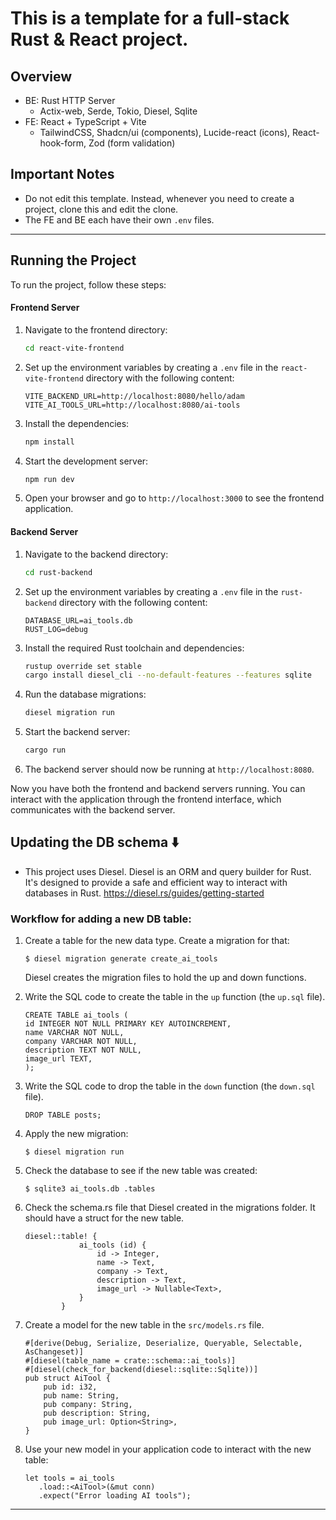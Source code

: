 # This is a template for a full-stack Rust & React project.

## Overview

- BE: Rust HTTP Server
  - Actix-web, Serde, Tokio, Diesel, Sqlite
- FE: React + TypeScript + Vite
  - TailwindCSS, Shadcn/ui (components), Lucide-react (icons), React-hook-form, Zod (form validation)

## Important Notes

- Do not edit this template. Instead, whenever you need to create a project, clone this and edit the clone.
- The FE and BE each have their own `.env` files.

---

## Running the Project

To run the project, follow these steps:

#### Frontend Server

1. Navigate to the frontend directory:

   ```sh
   cd react-vite-frontend
   ```

2. Set up the environment variables by creating a `.env` file in the `react-vite-frontend` directory with the following content:

   ```
   VITE_BACKEND_URL=http://localhost:8080/hello/adam
   VITE_AI_TOOLS_URL=http://localhost:8080/ai-tools
   ```

3. Install the dependencies:

   ```sh
   npm install
   ```

4. Start the development server:

   ```sh
   npm run dev
   ```

5. Open your browser and go to `http://localhost:3000` to see the frontend application.

#### Backend Server

1. Navigate to the backend directory:

   ```sh
   cd rust-backend
   ```

2. Set up the environment variables by creating a `.env` file in the `rust-backend` directory with the following content:

   ```
   DATABASE_URL=ai_tools.db
   RUST_LOG=debug
   ```

3. Install the required Rust toolchain and dependencies:

   ```sh
   rustup override set stable
   cargo install diesel_cli --no-default-features --features sqlite
   ```

4. Run the database migrations:

   ```sh
   diesel migration run
   ```

5. Start the backend server:

   ```sh
   cargo run 
   ```

6. The backend server should now be running at `http://localhost:8080`.

Now you have both the frontend and backend servers running. You can interact with the application through the frontend interface, which communicates with the backend server.


## Updating the DB schema ⬇️

- This project uses Diesel. Diesel is an ORM and query builder for Rust. It's designed to provide a safe and efficient way to interact with databases in Rust.
  https://diesel.rs/guides/getting-started

### Workflow for adding a new DB table:

1. Create a table for the new data type. Create a migration for that:

   `$ diesel migration generate create_ai_tools`

   Diesel creates the migration files to hold the up and down functions.

2. Write the SQL code to create the table in the `up` function (the `up.sql` file).

   ```
   CREATE TABLE ai_tools (
   id INTEGER NOT NULL PRIMARY KEY AUTOINCREMENT,
   name VARCHAR NOT NULL,
   company VARCHAR NOT NULL,
   description TEXT NOT NULL,
   image_url TEXT,
   );
   ```

3. Write the SQL code to drop the table in the `down` function (the `down.sql` file).

   `DROP TABLE posts;`

4. Apply the new migration:

   `$ diesel migration run`

5. Check the database to see if the new table was created:

   `$ sqlite3 ai_tools.db .tables`

6. Check the schema.rs file that Diesel created in the migrations folder. It should have a struct for the new table.

   ```
   diesel::table! {
               ai_tools (id) {
                   id -> Integer,
                   name -> Text,
                   company -> Text,
                   description -> Text,
                   image_url -> Nullable<Text>,
               }
           }
   ```

7. Create a model for the new table in the `src/models.rs` file.
   ```
   #[derive(Debug, Serialize, Deserialize, Queryable, Selectable, AsChangeset)]
   #[diesel(table_name = crate::schema::ai_tools)]
   #[diesel(check_for_backend(diesel::sqlite::Sqlite))]
   pub struct AiTool {
       pub id: i32,
       pub name: String,
       pub company: String,
       pub description: String,
       pub image_url: Option<String>,
   }
   ```
8. Use your new model in your application code to interact with the new table:
   ```
   let tools = ai_tools
      .load::<AiTool>(&mut conn)
      .expect("Error loading AI tools");
   ```

---
